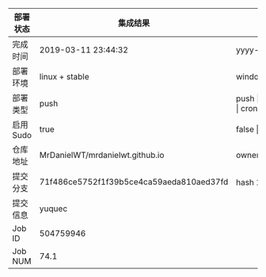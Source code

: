 部署状态 | 集成结果 | 参考值
---|---|---
完成时间 | 2019-03-11 23:44:32 | yyyy-mm-dd hh:mm:ss
部署环境 | linux + stable | window \| linux + stable
部署类型 | push | push \| pull_request \| api \| cron
启用Sudo | true | false \| true
仓库地址 | MrDanielWT/mrdanielwt.github.io | owner_name/repo_name
提交分支 | 71f486ce5752f1f39b5ce4ca59aeda810aed37fd | hash 16位
提交信息 | yuquec |
Job ID   | 504759946 |
Job NUM  | 74.1 |
